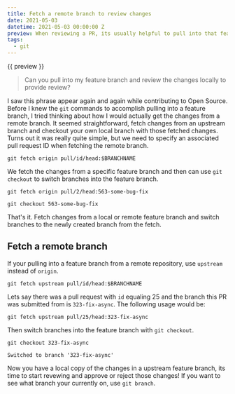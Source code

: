 ```yaml
---
title: Fetch a remote branch to review changes
date: 2021-05-03
datetime: 2021-05-03 00:00:00 Z
preview: When reviewing a PR, its usually helpful to pull into that feature branch and test the changes locally in your own copy of the project.
tags:
  - git
---
```


{{ preview }}

> Can you pull into my feature branch and review the changes locally to provide review?

I saw this phrase appear again and again while contributing to Open Source. Before I knew the `git` commands to accomplish pulling into a feature branch, I tried thinking about how I would actually get the changes from a remote branch. It seemed straightforward, fetch changes from an upstream branch and checkout your own local branch with those fetched changes. Turns out it was really quite simple, but we need to specify an associated pull request ID when fetching the remote branch.

```git
git fetch origin pull/id/head:$BRANCHNAME
```

We fetch the changes from a specific feature branch and then can use `git checkout` to switch branches into the feature branch.

```git
git fetch origin pull/2/head:563-some-bug-fix

git checkout 563-some-bug-fix
```

That's it. Fetch changes from a local or remote feature branch and switch branches to the newly created branch from the fetch.


<h2 class="post-heading">Fetch a remote branch</h2>

If your pulling into a feature branch from a remote repository, use `upstream` instead of `origin`.

```git
git fetch upstream pull/id/head:$BRANCHNAME
```

Lets say there was a pull request with `id` equaling 25 and the branch this PR was submitted from is `323-fix-async`. The following usage would be:

```git
git fetch upstream pull/25/head:323-fix-async

```

Then switch branches into the feature branch with `git checkout`.

```git
git checkout 323-fix-async

Switched to branch '323-fix-async'
```

Now you have a local copy of the changes in a upstream feature branch, its time to start revewing and approve or reject those changes! If you want to see what branch your currently on, use `git branch`.